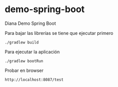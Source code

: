 # demo-spring-boot
Diana Demo Spring Boot

Para bajar las librerías se tiene que ejecutar primero
```
./gradlew build
```
Para ejecutar la aplicación
```
./gradlew bootRun
```
Probar en browser
```
http://localhost:8087/test
```
